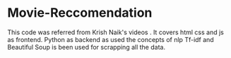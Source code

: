 # Movie-Reccomendation
This code was referred from Krish Naik's videos . It covers html css and js as frontend. Python as backend as used the concepts of nlp Tf-idf and Beautiful Soup is been used for scrapping all the data.
